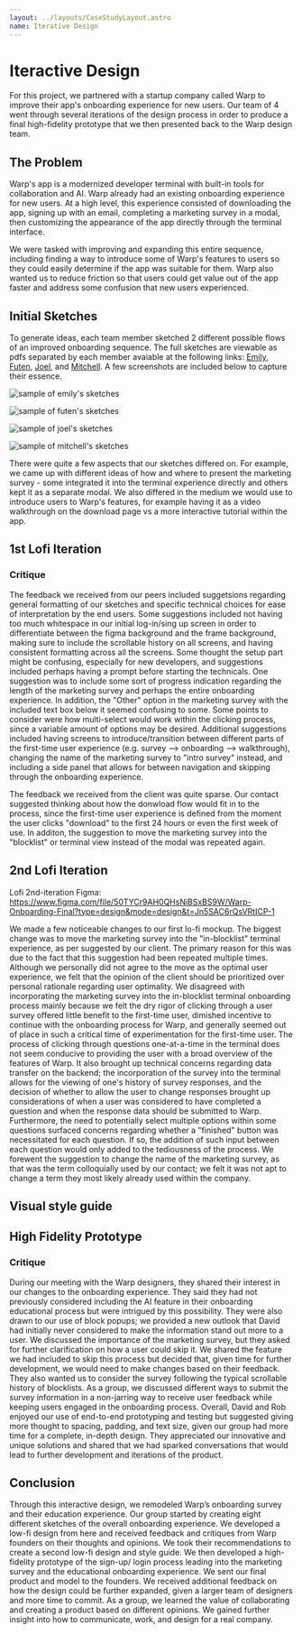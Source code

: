 ```yaml
---
layout: ../layouts/CaseStudyLayout.astro
name: Iterative Design
---
```


# Iteractive Design

For this project, we partnered with a startup company called Warp to improve their app's onboarding experience for new users. Our team of 4 went through several iterations of the design process in order to produce a final high-fidelity prototype that we then presented back to the Warp design team.

## The Problem

Warp's app is a modernized developer terminal with built-in tools for collaboration and AI. Warp already had an existing onboarding experience for new users. At a high level, this experience consisted of downloading the app, signing up with an email, completing a marketing survey in a modal, then customizing the appearance of the app directly through the terminal interface.

We were tasked with improving and expanding this entire sequence, including finding a way to introduce some of Warp's features to users so they could easily determine if the app was suitable for them. Warp also wanted us to reduce friction so that users could get value out of the app faster and address some confusion that new users experienced.

## Initial Sketches

To generate ideas, each team member sketched 2 different possible flows of an improved onboarding sequence. The full sketches are viewable as pdfs separated by each member avaiable at the following links: [Emily](../iterative-design/sketches/emily-sketches.pdf), [Futen](../iterative-design/sketches/futen-sketches.pdf), [Joel](../iterative-design/sketches/joel-sketches.pdf), and [Mitchell](../iterative-design/sketches/mitchell-sketches.pdf). A few screenshots are included below to capture their essence.

![sample of emily's sketches](../images/emily-sample.jpg)

![sample of futen's sketches](../images/futen-sample.jpg)

![sample of joel's sketches](../images/joel-sample.jpg)

![sample of mitchell's sketches](../images/mitchell-sample.jpg)

There were quite a few aspects that our sketches differed on. For example, we came up with different ideas of how and where to present the marketing survey - some integrated it into the terminal experience directly and others kept it as a separate modal. We also differed in the medium we would use to introduce users to Warp's features, for example having it as a video walkthrough on the download page vs a more interactive tutorial within the app.

## 1st Lofi Iteration

### Critique

The feedback we received from our peers included suggetsions regarding general formatting of our sketches and specific technical choices for ease of interpretation by the end users. Some suggestions included not having too much whitespace in our initial log-in/sing up screen in order to differentiate between the figma background and the frame background, making sure to include the scrollable history on all screens, and having consistent formatting across all the screens. Some thought the setup part might be confusing, especially for new developers, and suggestions included perhaps having a prompt before starting the technicals. One suggestion was to include some sort of progress indication regarding the length of the marketing survey and perhaps the entire onboarding experience. In addition, the "Other" option in the marketing survey with the included text box below it seemed confusing to some. Some points to consider were how multi-select would work within the clicking process, since a variable amount of options may be desired. Additional suggestions included having screens to introduce/transition between different parts of the first-time user experience (e.g. survey --> onboarding --> walkthrough), changing the name of the marketing survey to "intro survey" instead, and including a side panel that allows for between navigation and skipping through the onboarding experience.

The feedback we received from the client was quite sparse. Our contact suggested thinking about how the donwload flow would fit in to the process, since the first-time user experience is defined from the moment the user clicks "download" to the first 24 hours or even the first week of use. In additon, the suggestion to move the marketing survey into the "blocklist" or terminal view instead of the modal was repeated again.

## 2nd Lofi Iteration

Lofi 2nd-iteration Figma: <https://www.figma.com/file/50TYCr9AH0QHsNiBSxBS9W/Warp-Onboarding-Final?type=design&mode=design&t=Jn5SAC6rQsVRtICP-1>

We made a few noticeable changes to our first lo-fi mockup. The biggest change was to move the marketing survey into the "in-blocklist" terminal experience, as per suggested by our client. The primary reason for this was due to the fact that this suggestion had been repeated multiple times. Although we personally did not agree to the move as the optimal user experience, we felt that the opinion of the client should be prioritized over personal rationale regarding user optimality. We disagreed with incorporating the marketing survey into the in-blocklist terminal onboarding process mainly because we felt the dry rigor of clicking through a user survey offered little benefit to the first-time user, dimished incentive to continue with the onboarding process for Warp, and generally seemed out of place in such a critical time of experimentation for the first-time user. The process of clicking through questions one-at-a-time in the terminal does not seem conducive to providing the user with a broad overview of the features of Warp. It also brought up technical concerns regarding data transfer on the backend; the incorporation of the survey into the terminal allows for the viewing of one's history of survey responses, and the decision of whether to allow the user to change responses brought up considerations of when a user was considered to have completed a question and when the response data should be submitted to Warp. Furthermore, the need to potentially select multiple options within some questions surfaced concerns regarding whether a "finished" button was necessitated for each question. If so, the addition of such input between each question would only added to the tediousness of the process. We forewent the suggestion to change the name of the marketing survey, as that was the term colloquially used by our contact; we felt it was not apt to change a term they most likely already used within the company.

## Visual style guide

## High Fidelity Prototype

### Critique

During our meeting with the Warp designers, they shared their interest in our changes to the onboarding experience. They said they had not previously considered including the AI feature in their onboarding educational process but were intrigued by this possibility. They were also drawn to our use of block popups; we provided a new outlook that David had initially never considered to make the information stand out more to a user. We discussed the importance of the marketing survey, but they asked for further clarification on how a user could skip it. We shared the feature we had included to skip this process but decided that, given time for further development, we would need to make changes based on their feedback. They also wanted us to consider the survey following the typical scrollable history of blocklists. As a group, we discussed different ways to submit the survey information in a non-jarring way to receive user feedback while keeping users engaged in the onboarding process. Overall, David and Rob enjoyed our use of end-to-end prototyping and testing but suggested giving more thought to spacing, padding, and text size, given our group had more time for a complete, in-depth design. They appreciated our innovative and unique solutions and shared that we had sparked conversations that would lead to further development and iterations of the product.

## Conclusion

Through this interactive design, we remodeled Warp’s onboarding survey and their education experience. Our group started by creating eight different sketches of the overall onboarding experience. We developed a low-fi design from here and received feedback and critiques from Warp founders on their thoughts and opinions. We took their recommendations to create a second low-fi design and style guide. We then developed a high-fidelity prototype of the sign-up/ login process leading into the marketing survey and the educational onboarding experience. We sent our final product and model to the founders. We received additional feedback on how the design could be further expanded, given a larger team of designers and more time to commit. As a group, we learned the value of collaborating and creating a product based on different opinions. We gained further insight into how to communicate, work, and design for a real company.
